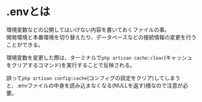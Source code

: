 # .envとは
環境変数などの公開してはいけない内容を書いておくファイルの事。<br>
開発環境と本番環境を切り替えたり、データベースなどの接続情報の変更を行うことができる。

環境変数を変更した際は、ターミナルで```php artisan cache:clear```(キャッシュをクリアするコマンド)を実行することで反映される。<br>

誤って```php artisan config:cache```(コンフィグの設定をクリア)してしまうと、.envファイルの中身を読み込まなくなる(NULLを返す)様なので注意が必要。
